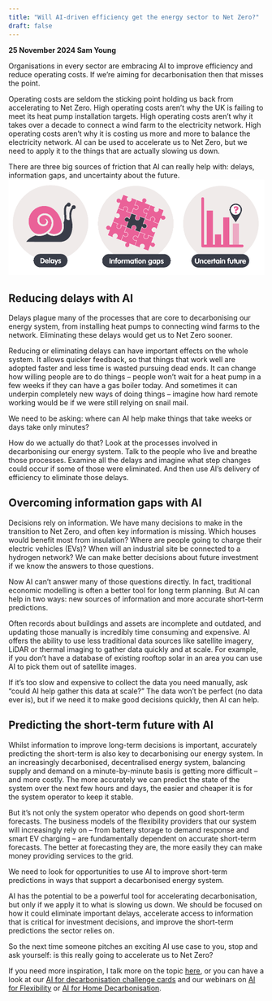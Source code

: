 ```yaml
---
title: "Will AI-driven efficiency get the energy sector to Net Zero?"
draft: false
---
```

**25 November 2024
Sam Young**

Organisations in every sector are embracing AI to improve efficiency and reduce operating costs. If we’re aiming for decarbonisation then that misses the point.
 
Operating costs are seldom the sticking point holding us back from accelerating to Net Zero. High operating costs aren’t why the UK is failing to meet its heat pump installation targets. High operating costs aren’t why it takes over a decade to connect a wind farm to the electricity network. High operating costs aren’t why it is costing us more and more to balance the electricity network. AI can be used to accelerate us to Net Zero, but we need to apply it to the things that are actually slowing us down.
 
There are three big sources of friction that AI can really help with: delays, information gaps, and uncertainty about the future.
![](20241125_image1.png)
 
## Reducing delays with AI
Delays plague many of the processes that are core to decarbonising our energy system, from installing heat pumps to connecting wind farms to the network. Eliminating these delays would get us to Net Zero sooner.
 
Reducing or eliminating delays can have important effects on the whole system. It allows quicker feedback, so that things that work well are adopted faster and less time is wasted pursuing dead ends. It can change how willing people are to do things – people won’t wait for a heat pump in a few weeks if they can have a gas boiler today. And sometimes it can underpin completely new ways of doing things – imagine how hard remote working would be if we were still relying on snail mail.
 
We need to be asking: where can AI help make things that take weeks or days take only minutes?
 
How do we actually do that? Look at the processes involved in decarbonising our energy system. Talk to the people who live and breathe those processes. Examine all the delays and imagine what step changes could occur if some of those were eliminated. And then use AI’s delivery of efficiency to eliminate those delays.
 
## Overcoming information gaps with AI
Decisions rely on information. We have many decisions to make in the transition to Net Zero, and often key information is missing. Which houses would benefit most from insulation? Where are people going to charge their electric vehicles (EVs)? When will an industrial site be connected to a hydrogen network? We can make better decisions about future investment if we know the answers to those questions.
 
Now AI can’t answer many of those questions directly. In fact, traditional economic modelling is often a better tool for long term planning. But AI can help in two ways: new sources of information and more accurate short-term predictions.
 
Often records about buildings and assets are incomplete and outdated, and updating those manually is incredibly time consuming and expensive. AI offers the ability to use less traditional data sources like satellite imagery, LiDAR or thermal imaging to gather data quickly and at scale. For example, if you don’t have a database of existing rooftop solar in an area you can use AI to pick them out of satellite images.
 
If it’s too slow and expensive to collect the data you need manually, ask “could AI help gather this data at scale?” The data won’t be perfect (no data ever is), but if we need it to make good decisions quickly, then AI can help.
 
## Predicting the short-term future with AI
Whilst information to improve long-term decisions is important, accurately predicting the short-term is also key to decarbonising our energy system. In an increasingly decarbonised, decentralised energy system, balancing supply and demand on a minute-by-minute basis is getting more difficult – and more costly. The more accurately we can predict the state of the system over the next few hours and days, the easier and cheaper it is for the system operator to keep it stable.
 
But it’s not only the system operator who depends on good short-term forecasts. The business models of the flexibility providers that our system will increasingly rely on – from battery storage to demand response and smart EV charging – are fundamentally dependent on accurate short-term forecasts. The better at forecasting they are, the more easily they can make money providing services to the grid.
 
We need to look for opportunities to use AI to improve short-term predictions in ways that support a decarbonised energy system.
 
AI has the potential to be a powerful tool for accelerating decarbonisation, but only if we apply it to what is slowing us down. We should be focused on how it could eliminate important delays, accelerate access to information that is critical for investment decisions, and improve the short-term predictions the sector relies on.
 
So the next time someone pitches an exciting AI use case to you, stop and ask yourself: is this really going to accelerate us to Net Zero?
 
If you need more inspiration, I talk more on the topic [here](https://www.youtube.com/watch?v=AqzKEXqrUb0&t=2435s&ab_channel=DigitalCatapult), or you can have a look at our [AI for decarbonisation challenge cards](https://es-catapult.github.io/advice-challenge/) and our webinars on [AI for Flexibility](https://www.youtube.com/watch?v=vMc4-JD2-lk&ab_channel=EnergySystemsCatapult) or [AI for Home Decarbonisation](https://www.youtube.com/watch?v=3KW-IynOUw4&ab_channel=EnergySystemsCatapult).
